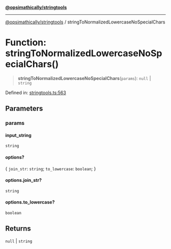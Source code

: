 [**@opsimathically/stringtools**](../README.md)

***

[@opsimathically/stringtools](../README.md) / stringToNormalizedLowercaseNoSpecialChars

# Function: stringToNormalizedLowercaseNoSpecialChars()

> **stringToNormalizedLowercaseNoSpecialChars**(`params`): `null` \| `string`

Defined in: [stringtools.ts:563](https://github.com/opsimathically/stringtools/blob/19be7bae03961147b0747304375997adca8ccd4a/src/stringtools.ts#L563)

## Parameters

### params

#### input_string

`string`

#### options?

\{ `join_str`: `string`; `to_lowercase`: `boolean`; \}

#### options.join_str?

`string`

#### options.to_lowercase?

`boolean`

## Returns

`null` \| `string`

